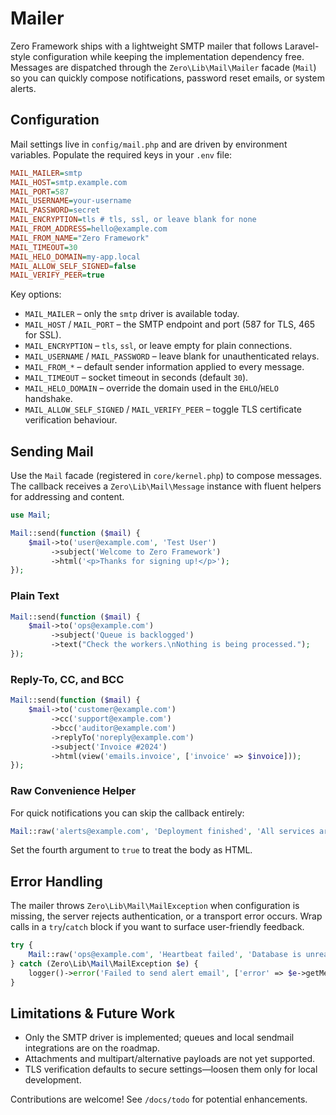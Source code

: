 # Mailer

Zero Framework ships with a lightweight SMTP mailer that follows Laravel-style configuration while keeping the implementation dependency free. Messages are dispatched through the `Zero\Lib\Mail\Mailer` facade (`Mail`) so you can quickly compose notifications, password reset emails, or system alerts.

## Configuration

Mail settings live in `config/mail.php` and are driven by environment variables. Populate the required keys in your `.env` file:

```ini
MAIL_MAILER=smtp
MAIL_HOST=smtp.example.com
MAIL_PORT=587
MAIL_USERNAME=your-username
MAIL_PASSWORD=secret
MAIL_ENCRYPTION=tls # tls, ssl, or leave blank for none
MAIL_FROM_ADDRESS=hello@example.com
MAIL_FROM_NAME="Zero Framework"
MAIL_TIMEOUT=30
MAIL_HELO_DOMAIN=my-app.local
MAIL_ALLOW_SELF_SIGNED=false
MAIL_VERIFY_PEER=true
```

Key options:

- `MAIL_MAILER` – only the `smtp` driver is available today.
- `MAIL_HOST` / `MAIL_PORT` – the SMTP endpoint and port (587 for TLS, 465 for SSL).
- `MAIL_ENCRYPTION` – `tls`, `ssl`, or leave empty for plain connections.
- `MAIL_USERNAME` / `MAIL_PASSWORD` – leave blank for unauthenticated relays.
- `MAIL_FROM_*` – default sender information applied to every message.
- `MAIL_TIMEOUT` – socket timeout in seconds (default `30`).
- `MAIL_HELO_DOMAIN` – override the domain used in the `EHLO`/`HELO` handshake.
- `MAIL_ALLOW_SELF_SIGNED` / `MAIL_VERIFY_PEER` – toggle TLS certificate verification behaviour.

## Sending Mail

Use the `Mail` facade (registered in `core/kernel.php`) to compose messages. The callback receives a `Zero\Lib\Mail\Message` instance with fluent helpers for addressing and content.

```php
use Mail;

Mail::send(function ($mail) {
    $mail->to('user@example.com', 'Test User')
         ->subject('Welcome to Zero Framework')
         ->html('<p>Thanks for signing up!</p>');
});
```

### Plain Text

```php
Mail::send(function ($mail) {
    $mail->to('ops@example.com')
         ->subject('Queue is backlogged')
         ->text("Check the workers.\nNothing is being processed.");
});
```

### Reply-To, CC, and BCC

```php
Mail::send(function ($mail) {
    $mail->to('customer@example.com')
         ->cc('support@example.com')
         ->bcc('auditor@example.com')
         ->replyTo('noreply@example.com')
         ->subject('Invoice #2024')
         ->html(view('emails.invoice', ['invoice' => $invoice]));
});
```

### Raw Convenience Helper

For quick notifications you can skip the callback entirely:

```php
Mail::raw('alerts@example.com', 'Deployment finished', 'All services are green.');
```

Set the fourth argument to `true` to treat the body as HTML.

## Error Handling

The mailer throws `Zero\Lib\Mail\MailException` when configuration is missing, the server rejects authentication, or a transport error occurs. Wrap calls in a `try`/`catch` block if you want to surface user-friendly feedback.

```php
try {
    Mail::raw('ops@example.com', 'Heartbeat failed', 'Database is unreachable.');
} catch (Zero\Lib\Mail\MailException $e) {
    logger()->error('Failed to send alert email', ['error' => $e->getMessage()]);
}
```

## Limitations & Future Work

- Only the SMTP driver is implemented; queues and local sendmail integrations are on the roadmap.
- Attachments and multipart/alternative payloads are not yet supported.
- TLS verification defaults to secure settings—loosen them only for local development.

Contributions are welcome! See `/docs/todo` for potential enhancements.
